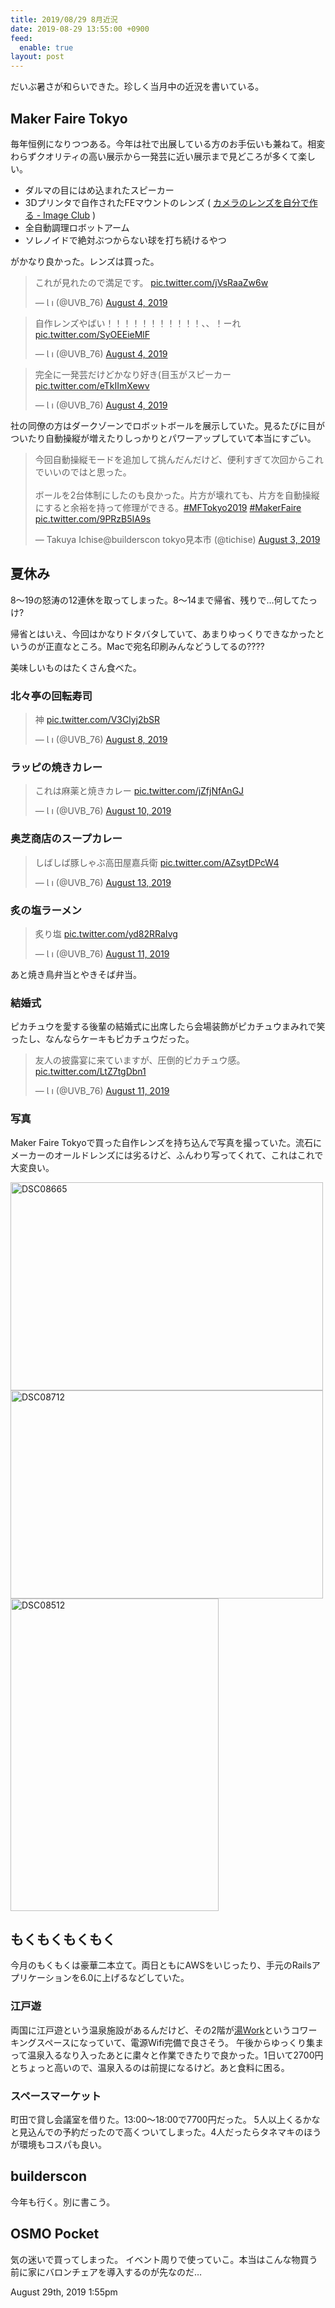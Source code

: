 ```yaml
---
title: 2019/08/29 8月近況
date: 2019-08-29 13:55:00 +0900
feed:
  enable: true
layout: post
---
```

<p>だいぶ暑さが和らいできた。珍しく当月中の近況を書いている。</p>    <h2>Maker Faire Tokyo</h2>    <p>      毎年恒例になりつつある。今年は社で出展している方のお手伝いも兼ねて。相変わらずクオリティの高い展示から一発芸に近い展示まで見どころが多くて楽しい。    </p>    <ul>      <li>ダルマの目にはめ込まれたスピーカー</li>      <li>        3Dプリンタで自作されたFEマウントのレンズ (        <a href="https://i-m-a-g-e.club/tettor/" target="_blank">カメラのレンズを自分で作る - Image Club</a>        )      </li>      <li>全自動調理ロボットアーム</li>      <li>ソレノイドで絶対ぶつからない球を打ち続けるやつ</li>    </ul>    <p>がかなり良かった。レンズは買った。</p>    <blockquote class="twitter-tweet">      <p lang="ja" dir="ltr">        これが見れたので満足です。        <a href="https://t.co/jVsRaaZw6w" target="_blank">pic.twitter.com/jVsRaaZw6w</a>      </p>      — Ɩ ı (@UVB_76)      <a href="https://twitter.com/UVB_76/status/1157898053078020096?ref_src=twsrc%5Etfw" target="_blank">August 4, 2019</a>    </blockquote>    <script async src="https://platform.twitter.com/widgets.js" charset="utf-8"></script>    <blockquote class="twitter-tweet">      <p lang="ja" dir="ltr">        自作レンズやばい！！！！！！！！！！！、、！ーれ        <a href="https://t.co/SyOEEieMlF" target="_blank">pic.twitter.com/SyOEEieMlF</a>      </p>      — Ɩ ı (@UVB_76)      <a href="https://twitter.com/UVB_76/status/1157850871163576320?ref_src=twsrc%5Etfw" target="_blank">August 4, 2019</a>    </blockquote>    <script async src="https://platform.twitter.com/widgets.js" charset="utf-8"></script>    <blockquote class="twitter-tweet">      <p lang="ja" dir="ltr">        完全に一発芸だけどかなり好き(目玉がスピーカー        <a href="https://t.co/eTkIImXewv" target="_blank">pic.twitter.com/eTkIImXewv</a>      </p>      — Ɩ ı (@UVB_76)      <a href="https://twitter.com/UVB_76/status/1157893702800424962?ref_src=twsrc%5Etfw" target="_blank">August 4, 2019</a>    </blockquote>    <script async src="https://platform.twitter.com/widgets.js" charset="utf-8"></script>    <p>      社の同僚の方はダークゾーンでロボットボールを展示していた。見るたびに目がついたり自動操縦が増えたりしっかりとパワーアップしていて本当にすごい。    </p>    <blockquote class="twitter-tweet">      <p lang="ja" dir="ltr">        今回自動操縦モードを追加して挑んだんだけど、便利すぎて次回からこれでいいのではと思った。<br><br>ボールを2台体制にしたのも良かった。片方が壊れても、片方を自動操縦にすると余裕を持って修理ができる。<a href="https://twitter.com/hashtag/MFTokyo2019?src=hash&amp;ref_src=twsrc%5Etfw" target="_blank">#MFTokyo2019</a>        <a href="https://twitter.com/hashtag/MakerFaire?src=hash&amp;ref_src=twsrc%5Etfw" target="_blank">#MakerFaire</a>        <a href="https://t.co/9PRzB5IA9s" target="_blank">pic.twitter.com/9PRzB5IA9s</a>      </p>      — Takuya Ichise@builderscon tokyo見本市 (@tichise)      <a href="https://twitter.com/tichise/status/1157639106425262080?ref_src=twsrc%5Etfw" target="_blank">August 3, 2019</a>    </blockquote>    <script async src="https://platform.twitter.com/widgets.js" charset="utf-8"></script>    <h2>夏休み</h2>    <p>      8〜19の怒涛の12連休を取ってしまった。8〜14まで帰省、残りで…何してたっけ?    </p>    <p>      帰省とはいえ、今回はかなりドタバタしていて、あまりゆっくりできなかったというのが正直なところ。Macで宛名印刷みんなどうしてるの????    </p>    <p>美味しいものはたくさん食べた。</p>    <h3>北々亭の回転寿司</h3>    <blockquote class="twitter-tweet">      <p lang="ja" dir="ltr">        神        <a href="https://t.co/V3Clyj2bSR" target="_blank">pic.twitter.com/V3Clyj2bSR</a>      </p>      — Ɩ ı (@UVB_76)      <a href="https://twitter.com/UVB_76/status/1159407485146419200?ref_src=twsrc%5Etfw" target="_blank">August 8, 2019</a>    </blockquote>    <script async src="https://platform.twitter.com/widgets.js" charset="utf-8"></script>    <h3>ラッピの焼きカレー</h3>    <blockquote class="twitter-tweet">      <p lang="ja" dir="ltr">        これは麻薬と焼きカレー        <a href="https://t.co/jZfjNfAnGJ" target="_blank">pic.twitter.com/jZfjNfAnGJ</a>      </p>      — Ɩ ı (@UVB_76)      <a href="https://twitter.com/UVB_76/status/1160316480078020609?ref_src=twsrc%5Etfw" target="_blank">August 10, 2019</a>    </blockquote>    <script async src="https://platform.twitter.com/widgets.js" charset="utf-8"></script>    <h3>奥芝商店のスープカレー</h3>    <blockquote class="twitter-tweet">      <p lang="ja" dir="ltr">        しばしば豚しゃぶ高田屋嘉兵衛        <a href="https://t.co/AZsytDPcW4" target="_blank">pic.twitter.com/AZsytDPcW4</a>      </p>      — Ɩ ı (@UVB_76)      <a href="https://twitter.com/UVB_76/status/1161234017707933696?ref_src=twsrc%5Etfw" target="_blank">August 13, 2019</a>    </blockquote>    <script async src="https://platform.twitter.com/widgets.js" charset="utf-8"></script>    <h3>炙の塩ラーメン</h3>    <blockquote class="twitter-tweet">      <p lang="ja" dir="ltr">        炙り塩        <a href="https://t.co/yd82RRaIvg" target="_blank">pic.twitter.com/yd82RRaIvg</a>      </p>      — Ɩ ı (@UVB_76)      <a href="https://twitter.com/UVB_76/status/1160512500049174528?ref_src=twsrc%5Etfw" target="_blank">August 11, 2019</a>    </blockquote>    <script async src="https://platform.twitter.com/widgets.js" charset="utf-8"></script>    <p>あと焼き鳥弁当とやきそば弁当。</p>    <h3>結婚式</h3>    <p>      ピカチュウを愛する後輩の結婚式に出席したら会場装飾がピカチュウまみれで笑ったし、なんならケーキもピカチュウだった。    </p>    <blockquote class="twitter-tweet">      <p lang="ja" dir="ltr">        友人の披露宴に来ていますが、圧倒的ピカチュウ感。        <a href="https://t.co/LtZ7tgDbn1" target="_blank">pic.twitter.com/LtZ7tgDbn1</a>      </p>      — Ɩ ı (@UVB_76)      <a href="https://twitter.com/UVB_76/status/1160416370783207425?ref_src=twsrc%5Etfw" target="_blank">August 11, 2019</a>    </blockquote>    <script async src="https://platform.twitter.com/widgets.js" charset="utf-8"></script>    <h3>写真</h3>    <p>      Maker Faire      Tokyoで買った自作レンズを持ち込んで写真を撮っていた。流石にメーカーのオールドレンズには劣るけど、ふんわり写ってくれて、これはこれで大変良い。    </p>    <p>      <a data-flickr-embed="true" href="https://www.flickr.com/photos/uvb_76/48556790502/in/album-72157710363217671/" title="DSC08665" target="_blank"><img src="https://live.staticflickr.com/65535/48556790502_6248408b04.jpg" width="500" height="333" alt="DSC08665"></a>      <script async src="//embedr.flickr.com/assets/client-code.js" charset="utf-8"></script>      <a data-flickr-embed="true" href="https://www.flickr.com/photos/uvb_76/48556654101/in/album-72157710363217671/" title="DSC08712" target="_blank"><img src="https://live.staticflickr.com/65535/48556654101_9f7672b707.jpg" width="500" height="333" alt="DSC08712"></a>      <script async src="//embedr.flickr.com/assets/client-code.js" charset="utf-8"></script>      <a data-flickr-embed="true" href="https://www.flickr.com/photos/uvb_76/48556793337/in/album-72157710363217671/" title="DSC08512" target="_blank"><img src="https://live.staticflickr.com/65535/48556793337_0d0a128916.jpg" width="333" height="500" alt="DSC08512"></a>      <script async src="//embedr.flickr.com/assets/client-code.js" charset="utf-8"></script>    </p>    <h2>もくもくもくもく</h2>    <p>      今月のもくもくは豪華二本立て。両日ともにAWSをいじったり、手元のRailsアプリケーションを6.0に上げるなどしていた。    </p>    <h3>江戸遊</h3>    <p>      両国に江戸遊という温泉施設があるんだけど、その2階が<a href="https://www.edoyu.com/ryougoku/yuwork" target="_blank">湯Work</a>というコワーキングスペースになっていて、電源Wifi完備で良さそう。      午後からゆっくり集まって温泉入るなり入ったあとに粛々と作業できたりで良かった。1日いて2700円とちょっと高いので、温泉入るのは前提になるけど。あと食料に困る。    </p>    <h3>スペースマーケット</h3>    <p>      町田で貸し会議室を借りた。13:00〜18:00で7700円だった。      5人以上くるかなと見込んでの予約だったので高くついてしまった。4人だったらタネマキのほうが環境もコスパも良い。    </p>    <h2>builderscon</h2>    <p>今年も行く。別に書こう。</p>    <h2>OSMO Pocket</h2>    <p>      気の迷いで買ってしまった。      イベント周りで使っていこ。本当はこんな物買う前に家にバロンチェアを導入するのが先なのだ…    </p>    <div id="footer">      <span id="timestamp"> August 29th, 2019 1:55pm </span>    </div>
